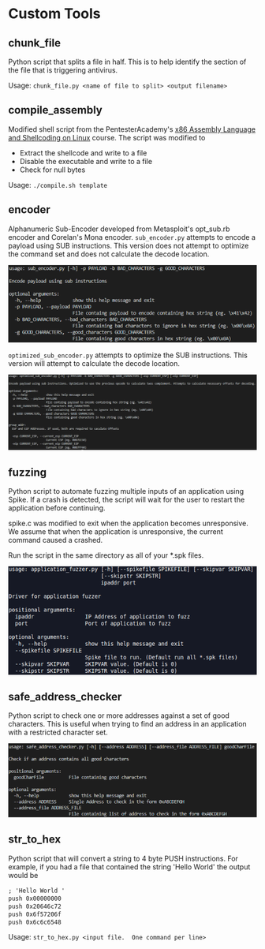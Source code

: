 # Custom Tools

## chunk_file
Python script that splits a file in half.  This is to help identify the section of the file that is triggering antivirus.  

Usage: `chunk_file.py <name of file to split> <output filename>`

## compile_assembly
Modified shell script from the PentesterAcademy's [x86 Assembly Language and Shellcoding on Linux](https://www.pentesteracademy.com/course?id=3) course.  The script was modified to 
 - Extract the shellcode and write to a file
 - Disable the executable and write to a file
 - Check for null bytes

 Usage: `./compile.sh template`

## encoder
Alphanumeric Sub-Encoder developed from Metasploit's opt_sub.rb encoder and Corelan's Mona encoder.
`sub_encoder.py` attempts to encode a payload using SUB instructions.  This version does not attempt to optimize the command set and does not calculate the decode location.

![sub_encoder.py help](images/sub_encoder_help.png)


`optimized_sub_encoder.py` attempts to optimize the SUB instructions.  This version will attempt to calculate the decode location. 

![optimized_sub_encoder.py help](images/optimzed_sub_encoder_help.png)

## fuzzing
Python script to automate fuzzing multiple inputs of an application using Spike.  If a crash is detected, the script will wait for the user to restart the application before continuing.    

spike.c was modified to exit when the application becomes unresponsive.  We assume that when the application is unresponsive, the current command caused a crashed.  

Run the script in the same directory as all of your *.spk files.

![application_fuzzer.py help](images/fuzzer_help.png)

## safe_address_checker
Python script to check one or more addresses against a set of good characters.  This is useful when trying to find an address in an application with a restricted character set.  

![safe_address_checker.py help](images/safe_address_checker_help.png)

## str_to_hex
Python script that will convert a string to 4 byte PUSH instructions.  For example, if you had a file that contained the string 'Hello World' the output would be
```
; 'Hello World '
push 0x00000000
push 0x20646c72
push 0x6f57206f
push 0x6c6c6548
```

Usage: `str_to_hex.py <input file.  One command per line>`